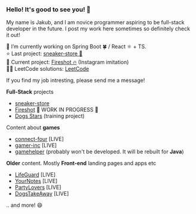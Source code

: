 
### Hello! It's good to see you! 👋

My name is Jakub, and I am novice programmer aspiring to be full-stack developer in the future. I post my work here sometimes so definitely check it out!

🔭 I’m currently working on Spring Boot 🍀 / React ⚛ + TS.<br>
⭐ Last project: [sneaker-store 👟](https://github.com/MemeeMaster/sneaker-store)<br>
🚧 Current project: [Fireshot 🔥](https://github.com/MemeeMaster/fireshot) (Instagram imitation)<br>
👨‍💻 LeetCode solutions: [LeetCode](https://github.com/MemeeMaster/LeetCode-solutions)<br>

If you find my job intresting, please send me a message!

**Full-Stack** projects<br>
- [sneaker-store](https://github.com/MemeeMaster/sneaker-store)<br>
- [Fireshot](https://github.com/MemeeMaster/fireshot) 🚧 WORK IN PROGRESS 🚧<br>
- [Dogs Stars](https://github.com/MemeeMaster/training) (training project)<br>

Content about **games**<br>
- [connect-four](https://memeemaster.github.io/connect-four/) [LIVE]<br>
- [gamer-inc](https://memeemaster.github.io/gamerinc-project/) [LIVE]<br>
- [gamehelper](https://github.com/MemeeMaster/gamehelper) (probably won't be developed. It will be rebuilt for **Java**)<br>

**Older** content. Mostly **Front-end** landing pages and apps etc<br>
- [LifeGuard](https://memeemaster.github.io/lifeguard/) [LIVE]<br>
- [YourNotes](https://memeemaster.github.io/yournotes-project/) [LIVE]<br>
- [PartyLovers](https://memeemaster.github.io/partylovers-project/) [LIVE]<br>
- [DogsTakeAway](https://memeemaster.github.io/dogstakeaway-project/) [LIVE]<br>

.. and more! 😄
